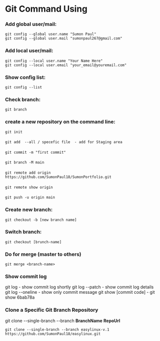 # Git Command Using

### Add global user/mail:

    git config --global user.name "Sumon Paul"
    git config --global user.mail "sumonpaul267@gmail.com"

### Add local user/mail:

    git config --local user.name "Your Name Here"
    git config --local user.email "your_email@youremail.com"

### Show config list:

    git config --list

### Check branch:

    git branch

### create a new repository on the command line:
    git init
####    
    git add  --all / specefic file 	- add for Staging area
####
    git commit -m "first commit"
####
    git branch -M main
####
    git remote add origin https://github.com/SumonPaul18/SumonPortfolio.git
####
    git remote show origin
####
    git push -u origin main

### Create new branch:

    git checkout -b [new branch name]

### Switch branch:

    git checkout [brunch-name]

### Do for merge (master to others)

    git merge <branch-name>

### Show commit log
git log			- show commit log shortly
git log --patch		- show commit log details
git log --oneline		- show only commit message
git show [commit code]	- git show 6bab78a

### Clone a Specific Git Branch Repository

git clone --single-branch --branch <b>BranchName</b> <b>RepoUrl</b>

    git clone --single-branch --branch easylinux-v.1 https://github.com/SumonPaul18/easylinux.git






